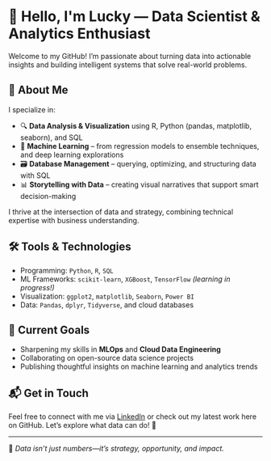 # 👋 Hello, I'm Lucky — Data Scientist & Analytics Enthusiast

Welcome to my GitHub! I’m passionate about turning data into actionable insights and building intelligent systems that solve real-world problems.

## 💼 About Me

I specialize in:
- 🔍 **Data Analysis & Visualization** using R, Python (pandas, matplotlib, seaborn), and SQL
- 🧠 **Machine Learning** – from regression models to ensemble techniques, and deep learning explorations
- 🗃️ **Database Management** – querying, optimizing, and structuring data with SQL
- 📊 **Storytelling with Data** – creating visual narratives that support smart decision-making

I thrive at the intersection of data and strategy, combining technical expertise with business understanding.

## 🛠️ Tools & Technologies

- Programming: `Python`, `R`, `SQL`
- ML Frameworks: `scikit-learn`, `XGBoost`, `TensorFlow` *(learning in progress!)*
- Visualization: `ggplot2`, `matplotlib`, `Seaborn`, `Power BI`
- Data: `Pandas`, `dplyr`, `Tidyverse`, and cloud databases

## 🌱 Current Goals

- Sharpening my skills in **MLOps** and **Cloud Data Engineering**
- Collaborating on open-source data science projects
- Publishing thoughtful insights on machine learning and analytics trends

## 📬 Get in Touch

Feel free to connect with me via [LinkedIn](#) or check out my latest work here on GitHub. Let’s explore what data can do! 🚀

---

🎯 _Data isn’t just numbers—it’s strategy, opportunity, and impact._
